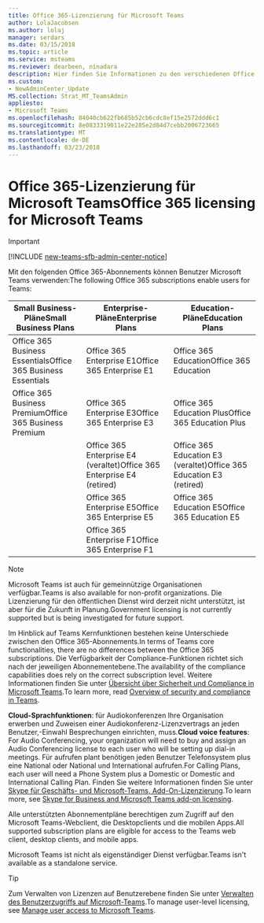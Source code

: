 ```yaml
---
title: Office 365-Lizenzierung für Microsoft Teams
author: LolaJacobsen
ms.author: lolaj
manager: serdars
ms.date: 03/15/2018
ms.topic: article
ms.service: msteams
ms.reviewer: dearbeen, ninadara
description: Hier finden Sie Informationen zu den verschiedenen Office 365-Lizenzen und darüber, welche Lizenzen für die Aktivierung von Microsoft Teams erforderlich sind und wie diese Lizenzen aktiviert bzw. deaktiviert werden.
ms.custom:
- NewAdminCenter_Update
MS.collection: Strat_MT_TeamsAdmin
appliesto:
- Microsoft Teams
ms.openlocfilehash: 84040cb622fb685b52cb6cdc8ef15e2572ddd6c1
ms.sourcegitcommit: 8e0833319011e22e285e2d84d7cebb2006723665
ms.translationtype: MT
ms.contentlocale: de-DE
ms.lasthandoff: 03/23/2018
---
```

<a name="office-365-licensing-for-microsoft-teams"></a><span data-ttu-id="3ab34-103">Office 365-Lizenzierung für Microsoft Teams</span><span class="sxs-lookup"><span data-stu-id="3ab34-103">Office 365 licensing for Microsoft Teams</span></span>
========================================
> [!IMPORTANT]
> [!INCLUDE [new-teams-sfb-admin-center-notice](includes/new-teams-sfb-admin-center-notice.md)]

<span data-ttu-id="3ab34-104">Mit den folgenden Office 365-Abonnements können Benutzer Microsoft Teams verwenden:</span><span class="sxs-lookup"><span data-stu-id="3ab34-104">The following Office 365 subscriptions enable users for Teams:</span></span>

|<span data-ttu-id="3ab34-105">Small Business-Pläne</span><span class="sxs-lookup"><span data-stu-id="3ab34-105">Small Business Plans</span></span>  |<span data-ttu-id="3ab34-106">Enterprise-Pläne</span><span class="sxs-lookup"><span data-stu-id="3ab34-106">Enterprise Plans</span></span>  |<span data-ttu-id="3ab34-107">Education-Pläne</span><span class="sxs-lookup"><span data-stu-id="3ab34-107">Education Plans</span></span>  |
|---------|---------|---------|
|<span data-ttu-id="3ab34-108">Office 365 Business Essentials</span><span class="sxs-lookup"><span data-stu-id="3ab34-108">Office 365 Business Essentials</span></span>     |<span data-ttu-id="3ab34-109">Office 365 Enterprise E1</span><span class="sxs-lookup"><span data-stu-id="3ab34-109">Office 365 Enterprise E1</span></span>         |<span data-ttu-id="3ab34-110">Office 365 Education</span><span class="sxs-lookup"><span data-stu-id="3ab34-110">Office 365 Education</span></span>         |
|<span data-ttu-id="3ab34-111">Office 365 Business Premium</span><span class="sxs-lookup"><span data-stu-id="3ab34-111">Office 365 Business Premium</span></span>     |<span data-ttu-id="3ab34-112">Office 365 Enterprise E3</span><span class="sxs-lookup"><span data-stu-id="3ab34-112">Office 365 Enterprise E3</span></span>         |<span data-ttu-id="3ab34-113">Office 365 Education Plus</span><span class="sxs-lookup"><span data-stu-id="3ab34-113">Office 365 Education Plus</span></span>         |
|     |<span data-ttu-id="3ab34-114">Office 365 Enterprise E4 (veraltet)</span><span class="sxs-lookup"><span data-stu-id="3ab34-114">Office 365 Enterprise E4 (retired)</span></span>         |<span data-ttu-id="3ab34-115">Office 365 Education E3 (veraltet)</span><span class="sxs-lookup"><span data-stu-id="3ab34-115">Office 365 Education E3 (retired)</span></span>         |
|     |<span data-ttu-id="3ab34-116">Office 365 Enterprise E5</span><span class="sxs-lookup"><span data-stu-id="3ab34-116">Office 365 Enterprise E5</span></span>         |<span data-ttu-id="3ab34-117">Office 365 Education E5</span><span class="sxs-lookup"><span data-stu-id="3ab34-117">Office 365 Education E5</span></span>   
      |<span data-ttu-id="3ab34-118">Office 365 Enterprise F1</span><span class="sxs-lookup"><span data-stu-id="3ab34-118">Office 365 Enterprise F1</span></span> |  |

> [!NOTE]
> <span data-ttu-id="3ab34-119">Microsoft Teams ist auch für gemeinnützige Organisationen verfügbar.</span><span class="sxs-lookup"><span data-stu-id="3ab34-119">Teams is also available for non-profit organizations.</span></span> <span data-ttu-id="3ab34-120">Die Lizenzierung für den öffentlichen Dienst wird derzeit nicht unterstützt, ist aber für die Zukunft in Planung.</span><span class="sxs-lookup"><span data-stu-id="3ab34-120">Government licensing is not currently supported but is being investigated for future support.</span></span>
        


<span data-ttu-id="3ab34-121">Im Hinblick auf Teams Kernfunktionen bestehen keine Unterschiede zwischen den Office 365-Abonnements.</span><span class="sxs-lookup"><span data-stu-id="3ab34-121">In terms of Teams core functionalities, there are no differences between the  Office 365 subscriptions.</span></span> <span data-ttu-id="3ab34-122">Die Verfügbarkeit der Compliance-Funktionen richtet sich nach der jeweiligen Abonnementebene.</span><span class="sxs-lookup"><span data-stu-id="3ab34-122">The availability of the compliance capabilities does rely on the correct subscription level.</span></span> <span data-ttu-id="3ab34-123">Weitere Informationen finden Sie unter [Übersicht über Sicherheit und Compliance in Microsoft Teams](security-compliance-overview.md).</span><span class="sxs-lookup"><span data-stu-id="3ab34-123">To learn more, read [Overview of security and compliance in Teams](security-compliance-overview.md).</span></span>

<span data-ttu-id="3ab34-124">**Cloud-Sprachfunktionen**: für Audiokonferenzen Ihre Organisation erwerben und Zuweisen einer Audiokonferenz-Lizenzvertrags an jeden Benutzer,-Einwahl Besprechungen einrichten, muss.</span><span class="sxs-lookup"><span data-stu-id="3ab34-124">**Cloud voice features**: For Audio Conferencing, your organization will need to buy and assign an Audio Conferencing license to each user who will be setting up dial-in meetings.</span></span> <span data-ttu-id="3ab34-125">Für aufrufen plant benötigen jeden Benutzer Telefonsystem plus eine National oder National und International aufrufen.</span><span class="sxs-lookup"><span data-stu-id="3ab34-125">For Calling Plans, each user will need a Phone System plus a Domestic or Domestic and International Calling Plan.</span></span> <span data-ttu-id="3ab34-126">Finden Sie weitere Informationen finden Sie unter [Skype für Geschäfts- und Microsoft-Teams, Add-On-Lizenzierung](https://docs.microsoft.com/en-us/SkypeForBusiness/skype-for-business-and-microsoft-teams-add-on-licensing/skype-for-business-and-microsoft-teams-add-on-licensing).</span><span class="sxs-lookup"><span data-stu-id="3ab34-126">To learn more, see [Skype for Business and Microsoft Teams add-on licensing](https://docs.microsoft.com/en-us/SkypeForBusiness/skype-for-business-and-microsoft-teams-add-on-licensing/skype-for-business-and-microsoft-teams-add-on-licensing).</span></span>

<span data-ttu-id="3ab34-127">Alle unterstützten Abonnementpläne berechtigen zum Zugriff auf den Microsoft Teams-Webclient, die Desktopclients und die mobilen Apps.</span><span class="sxs-lookup"><span data-stu-id="3ab34-127">All supported subscription plans are eligible for access to the Teams web client, desktop clients, and mobile apps.</span></span>

<span data-ttu-id="3ab34-128">Microsoft Teams ist nicht als eigenständiger Dienst verfügbar.</span><span class="sxs-lookup"><span data-stu-id="3ab34-128">Teams isn't available as a standalone service.</span></span>

> [!TIP]
> <span data-ttu-id="3ab34-129">Zum Verwalten von Lizenzen auf Benutzerebene finden Sie unter [Verwalten des Benutzerzugriffs auf Microsoft-Teams](user-access.md).</span><span class="sxs-lookup"><span data-stu-id="3ab34-129">To manage user-level licensing, see [Manage user access to Microsoft Teams](user-access.md).</span></span>

